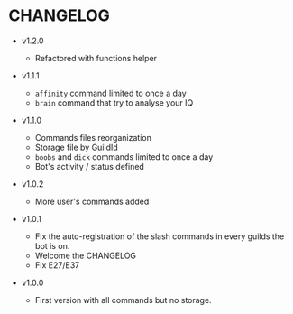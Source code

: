 # CHANGELOG

* v1.2.0
  - Refactored with functions helper

* v1.1.1
  - `affinity` command limited to once a day
  - `brain` command that try to analyse your IQ

* v1.1.0
  - Commands files reorganization
  - Storage file by GuildId
  - `boobs` and `dick` commands limited to once a day
  - Bot's activity / status defined

* v1.0.2
  - More user's commands added

* v1.0.1  
  - Fix the auto-registration of the slash commands in every guilds the bot is on.
  - Welcome the CHANGELOG
  - Fix E27/E37

* v1.0.0  
  - First version with all commands but no storage.
